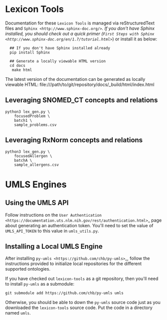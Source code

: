 
Lexicon Tools
================================

Documentation for these `Lexicon Tools` is managed via reStructuredText files and `Sphinx <http://www.sphinx-doc.org/>`_.
If you don't have Sphinx installed, you should check out a quick primer (`First Steps with Sphinx <http://www.sphinx-doc.org/en/1.7/tutorial.html>`_) or install it as below:

```
  ## If you don't have Sphinx installed already
  pip install Sphinx

  ## Generate a locally viewable HTML version
  cd docs
   make html
```

The latest version of the documentation can be generated as locally viewable HTML:  file:///path/to/git/repository/docs/_build/html/index.html


Leveraging SNOMED_CT concepts and relations
---------------------------------------------

```
python3 lex_gen.py \
    focusedProblem \
    batch1 \
    sample_problems.csv
```

Leveraging RxNorm concepts and relations
---------------------------------------------

```
python3 lex_gen.py \
    focusedAllergen \
    batchA \
    sample_allergens.csv
```

UMLS Engines
================================

Using the UMLS API
---------------------------------------------

Follow instructions on the `User Authentication
<https://documentation.uts.nlm.nih.gov/rest/authentication.html>`_
page about generating an authentication token. You'll need to set the
value of `UMLS_API_TOKEN` to this value in `umls_utils.py`.

Installing a Local UMLS Engine
---------------------------------------------

After installing `py-umls <https://github.com/chb/py-umls>`_, follow
the instructions provided to initialize local repositories for the
different supported ontologies.

If you have checked out `lexicon-tools` as a git repository, then
you'll need to install `py-umls` as a submodule:

```
git submodule add https://github.com/chb/py-umls umls
```

Otherwise, you should be able to down the `py-umls` source code just
as you downloaded the `lexicon-tools` source code. Put the code in a
directory named `umls`.
